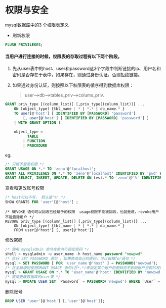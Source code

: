 # 权限与安全

[mysql数据库中的3 个权限表定义](./mysql数据库中的3个权限表定义.xlsx)

- 刷新权限

```sql
FLUSH PRIVILEGES;
```

#### 当用户进行连接的时候，权限表的存取过程有以下两个阶段。

1. 先从user表中的host、user和password这3个字段中判断链接的ip、用户名和密码是否存在于表中，如果存在，则通过身份认证，否则拒绝链接。
2. 如果通过身份认证，则按照以下权限表的循序得到数据库权限：

	> user-->db-->tables_priv-->colums_priv.

```sql
GRANT priv_type [(column_list)] [,priv_type[(column_list)]] ...
    ON [object_type] {tbl_name | * | *.* | db_name.* }
    TO user[@'host'] [ IDENTIFIED BY [PASSWORD] 'password']
        [, user[@'host'] [ IDENTIFIED BY [PASSWORD] 'password'] ]
    [ WITH GRANT OPTION ]
    
    object_type = 
          TABLE
        | FUNCTION
        | PROCEDURE
```
        
eg.

```sql
/* 只授予登录权限 */
GRANT USAGE ON *.* TO 'zeno'@'localhost';
GRANT ALL PRIVILEGES ON *.* TO 'zeno'@'localhost' IDENTIFIED BY 'pwd' WITH GRANT OPTION;
GRANT SELECT, INSERT, UPDATE, DELETE ON test.* TO 'zeno'＠'%' IDENTIFIED BY 'pwd';
```

查看和更改账号权限

```sql
/* host可以不写， 默认是'%' */
SHOW GRANTS FOR 'user'[@'host'] ;
```

```
/* REVOKE 语句可以回收已经赋予的权限  usage权限不能被回收，也就是说，revoke用户不能删除用户 */
REVOKE priv_type [(column_list)] [,priv_type[(column_list)]] ...
    ON [object_type] {tbl_name | * | *.* | db_name.* }
    FROM user[@'host'] [, user[@'host']]
```


修改密码

```sql
/* 使用 mysqladmin 命令在命令行指定密码 */
shell > mysqladmin -u user_name -h host_name password "newpwd"
/* 执行 SET PASSWORD 语句 ，如果修改自己的密码，可以省略for语句 */
mysql > SET PASSWORD [ FOR 'user_name'@'host' ] = PASSWORD('newpwd');
/* 在全局级别使用GRANT USAGE 语句(在*.*)来指定某个账户的密码而不影响账户当前的权限 */
mysql > GRANT USAGE ON *.* TO 'user_name'@'host' IDENTIFIED BY 'newpwd';
/* 直接更改数据库的user表 */
mysql > UPDATE USER SET `Password` = PASSWORD('newpwd') WHERE `User` = 'user_name' AND `Host` = 'host';
```

删除账号

```sql
DROP USER 'user'[@'host'] [,'user'[@'host']];
```